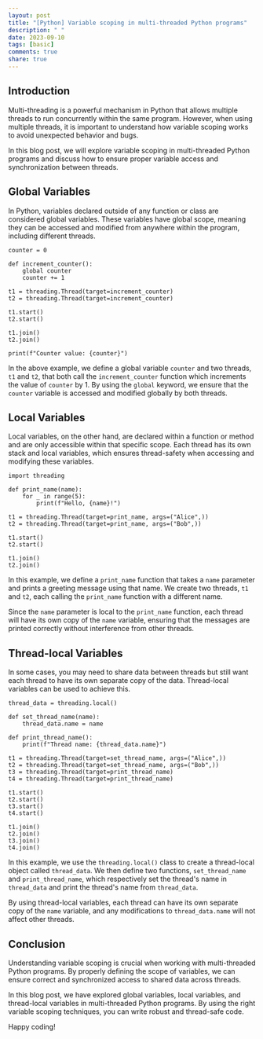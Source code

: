 ```yaml
---
layout: post
title: "[Python] Variable scoping in multi-threaded Python programs"
description: " "
date: 2023-09-10
tags: [basic]
comments: true
share: true
---
```


## Introduction
Multi-threading is a powerful mechanism in Python that allows multiple threads to run concurrently within the same program. However, when using multiple threads, it is important to understand how variable scoping works to avoid unexpected behavior and bugs.

In this blog post, we will explore variable scoping in multi-threaded Python programs and discuss how to ensure proper variable access and synchronization between threads.

## Global Variables
In Python, variables declared outside of any function or class are considered global variables. These variables have global scope, meaning they can be accessed and modified from anywhere within the program, including different threads.

```
counter = 0

def increment_counter():
    global counter
    counter += 1

t1 = threading.Thread(target=increment_counter)
t2 = threading.Thread(target=increment_counter)

t1.start()
t2.start()

t1.join()
t2.join()

print(f"Counter value: {counter}")
```

In the above example, we define a global variable `counter` and two threads, `t1` and `t2`, that both call the `increment_counter` function which increments the value of `counter` by 1. By using the `global` keyword, we ensure that the `counter` variable is accessed and modified globally by both threads.

## Local Variables
Local variables, on the other hand, are declared within a function or method and are only accessible within that specific scope. Each thread has its own stack and local variables, which ensures thread-safety when accessing and modifying these variables.

```
import threading

def print_name(name):
    for _ in range(5):
        print(f"Hello, {name}!")

t1 = threading.Thread(target=print_name, args=("Alice",))
t2 = threading.Thread(target=print_name, args=("Bob",))

t1.start()
t2.start()

t1.join()
t2.join()
```

In this example, we define a `print_name` function that takes a `name` parameter and prints a greeting message using that name. We create two threads, `t1` and `t2`, each calling the `print_name` function with a different name.

Since the `name` parameter is local to the `print_name` function, each thread will have its own copy of the `name` variable, ensuring that the messages are printed correctly without interference from other threads.

## Thread-local Variables
In some cases, you may need to share data between threads but still want each thread to have its own separate copy of the data. Thread-local variables can be used to achieve this.

```
thread_data = threading.local()

def set_thread_name(name):
    thread_data.name = name

def print_thread_name():
    print(f"Thread name: {thread_data.name}")

t1 = threading.Thread(target=set_thread_name, args=("Alice",))
t2 = threading.Thread(target=set_thread_name, args=("Bob",))
t3 = threading.Thread(target=print_thread_name)
t4 = threading.Thread(target=print_thread_name)

t1.start()
t2.start()
t3.start()
t4.start()

t1.join()
t2.join()
t3.join()
t4.join()
```

In this example, we use the `threading.local()` class to create a thread-local object called `thread_data`. We then define two functions, `set_thread_name` and `print_thread_name`, which respectively set the thread's name in `thread_data` and print the thread's name from `thread_data`.

By using thread-local variables, each thread can have its own separate copy of the `name` variable, and any modifications to `thread_data.name` will not affect other threads.

## Conclusion
Understanding variable scoping is crucial when working with multi-threaded Python programs. By properly defining the scope of variables, we can ensure correct and synchronized access to shared data across threads.

In this blog post, we have explored global variables, local variables, and thread-local variables in multi-threaded Python programs. By using the right variable scoping techniques, you can write robust and thread-safe code.

Happy coding!